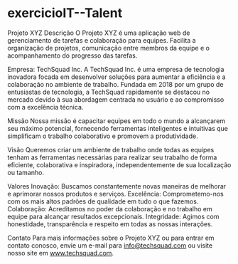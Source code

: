 # exercicioIT--Talent

Projeto XYZ
Descrição
O Projeto XYZ é uma aplicação web de gerenciamento de tarefas e colaboração para equipes. Facilita a organização de projetos, comunicação entre membros da equipe e o acompanhamento do progresso das tarefas.

Empresa: TechSquad Inc.
A TechSquad Inc. é uma empresa de tecnologia inovadora focada em desenvolver soluções para aumentar a eficiência e a colaboração no ambiente de trabalho. Fundada em 2018 por um grupo de entusiastas de tecnologia, a TechSquad rapidamente se destacou no mercado devido à sua abordagem centrada no usuário e ao compromisso com a excelência técnica.

Missão
Nossa missão é capacitar equipes em todo o mundo a alcançarem seu máximo potencial, fornecendo ferramentas inteligentes e intuitivas que simplificam o trabalho colaborativo e promovem a produtividade.

Visão
Queremos criar um ambiente de trabalho onde todas as equipes tenham as ferramentas necessárias para realizar seu trabalho de forma eficiente, colaborativa e inspiradora, independentemente de sua localização ou tamanho.

Valores
Inovação: Buscamos constantemente novas maneiras de melhorar e aprimorar nossos produtos e serviços.
Excelência: Comprometemo-nos com os mais altos padrões de qualidade em tudo o que fazemos.
Colaboração: Acreditamos no poder da colaboração e no trabalho em equipe para alcançar resultados excepcionais.
Integridade: Agimos com honestidade, transparência e respeito em todas as nossas interações.

Contato
Para mais informações sobre o Projeto XYZ ou para entrar em contato conosco, envie um e-mail para info@techsquad.com ou visite nosso site em www.techsquad.com.